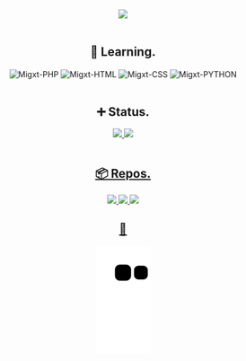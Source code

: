 
<div align="center">
  <img align="center" witdh="100" height="100" src="assets/title.png">
</div>

<br>

<h2 align="center">📑 Learning.</h2>
  
<div align="center">
  <img align="center" alt="Migxt-PHP" src="https://img.shields.io/badge/PHP-9578e9?style=for-the-badge&logo=php&logoColor=white">
  <img align="center" alt="Migxt-HTML"src="https://img.shields.io/badge/HTML5-E34F26?style=for-the-badge&logo=html5&logoColor=white">
  <img align="center" alt="Migxt-CSS" src="https://img.shields.io/badge/CSS3-1572B6?style=for-the-badge&logo=css3&logoColor=white">
  <img align="center" alt="Migxt-PYTHON" src="https://img.shields.io/badge/PYTHON-e8a655?style=for-the-badge&logo=python&logoColor=white">
</div>

<br>

<div align="center">
  <h2>➕ Status.</h2>
</div>

<div align="center">
  <a href="https://github.com/Migxt">
  <img height="180em" src="https://github-readme-stats.vercel.app/api?username=Migxt&show_icons=true&bg_color=070707&title_color=CF9D71&icon_color=594BA0&include_all_commits=true&count_private=true&hide_border=true&border_radius=20&text_color=A5A5A5"/>
  <img height="180em" src="https://github-readme-stats.vercel.app/api/top-langs/?username=Migxt&layout=compact&langs_count=7&hide_border=true&bg_color=070707&title_color=CF9D71&icon_color=594BA0&border_radius=20&text_color=A5A5A5"/>
</div>

<br>

<div align="center">
  <h2>📦 Repos.</h2>
</div>
  
<div align="center">
  <a href="https://github.com/Migxt/exercicios_py" target="blank">
  <img height="130px" src="https://github-readme-stats.vercel.app/api/pin?username=Migxt&show_icons=true&bg_color=070707&title_color=CF9D71&icon_color=594BA0&repo=exercicios_py&hide_border=true&border_radius=20&text_color=A5A5A5"/>
  <a href="https://github.com/Migxt/.dotfiles" target="blank">
  <img height="130px" src="https://github-readme-stats.vercel.app/api/pin?username=Migxt&show_icons=true&bg_color=070707&title_color=CF9D71&icon_color=594BA0&repo=.dotfiles&hide_border=true&border_radius=20&text_color=A5A5A5"/>
  <a href="https://github.com/Migxt/php_login" target="blank">
  <img height="130px" src="https://github-readme-stats.vercel.app/api/pin?username=Migxt&show_icons=true&bg_color=070707&title_color=CF9D71&icon_color=594BA0&repo=php_login&hide_border=true&border_radius=20&text_color=A5A5A5"/>    
</div>
    
<div align="center">
  <h2>🐍</h2>
</div>
    
<div align="center">
  
  ![Snake animation](https://github.com/Migxt/Migxt/blob/output/github-contribution-grid-snake.svg)

</div>
